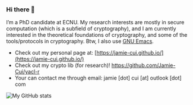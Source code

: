 ### Hi there 👋

I’m a PhD candidate at ECNU. My research interests are mostly in secure computation (which is a subfield of cryptography), and I am currently interested in the theoretical foundations of cryptography, and some of the tools/protocols in cryptography. Btw, I also use [GNU Emacs](https://www.gnu.org/software/emacs/).

- Check out my personal page at: [https://jamie-cui.github.io/](https://jamie-cui.github.io/)
- Check out my crypto lib (for research)! https://github.com/Jamie-Cui/yacl-r
- Your can contact me through email: jamie [dot] cui [at] outlook [dot] com

![My GitHub stats](https://github-readme-stats.vercel.app/api?username=Jamie-Cui&show_icons=true&theme=dark)
